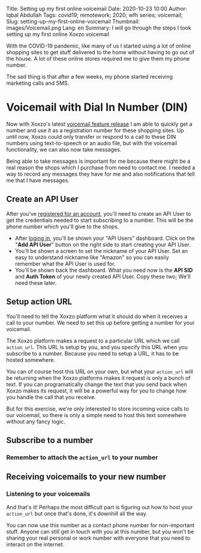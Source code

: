 Title: Setting up my first online voicemail
Date: 2020-10-23 10:00
Author: Iqbal Abdullah
Tags: covid19; remotework; 2020; wfh series; voicemail;
Slug: setting-up-my-first-online-voicemail
Thumbnail: images/Voicemail.png
Lang: en
Summary: I will go through the steps I took setting up my first online Xoxzo voicemail

With the COVID-19 pandemic, like many of us I started using a lot of online
shopping sites to get stuff delivered to the home without having to go out of
the house. A lot of these online stores required me to give them my phone
number.

The sad thing is that after a few weeks, my phone started receiving marketing calls and
SMS.

# Voicemail with Dial In Number (DIN)

Now with Xoxzo's latest [voicemail feature release]({filename}/Announcements/2020-10-20-voicemail-release-en.md)
I am able to quickly get a number and use it as a registration number for these
shopping sites. Up until now, Xoxzo could only transfer or respond to a call to
these DIN numbers using text-to-speech or an audio file, but with the voicemail
functionality, we can also now take messages.

Being able to take messages is important for me because there might be a real
reason the shops which I purchase from need to contact me. I needed a way to record
any messages they have for me and also notifications that tell me that I have
messages.

## Create an API User

After you've [registered for an account](https://www.xoxzo.com/en/accounts/signup/), you'll need
to create an API User to get the credentials needed to start subscribing to a number. This will be the
phone number which you'll give to the shops.

- After [loging in](https://www.xoxzo.com/en/accounts/login/), you'll be shown your "API Users" dashboard. Click on
  the "**Add API User**" button on the right side to start creating your API User.
- You'll be shown a screen to set the nickname of your API User. Set an easy to
  understand nickname like "Amazon" so you can easily remember what the API User is used for.
- You'll be shown back the dashboard. What you need now is the **API SID** and **Auth Token** of your newly
  created API User. Copy these two; We'll need these later.

## Setup action URL

You'll need to tell the Xoxzo platform what it should do when it receives a call
to your number. We need to set this up before getting a number for your
voicemail.

The Xoxzo platform makes a request to a particular URL which we call
`action_url`. This URL is setup by you, and you specify this URL when you
subscribe to a number. Because you need to setup a URL, it has to be hosted
somewhere.

You can of course host this URL on your own, but what your `action_url` will be
returning when the Xoxzo platforms makes it request is only a bunch of text. If
you can programatically change the text that you send back when Xoxzo makes its
request, it will be a powerful way for you to change how you handle the call that you
receive.

But for this exercise, we're only interested to store incoming voice calls to
our voicemail, so there is only a simple need to host this text somewhere
without any fancy logic.


## Subscribe to a number


### Remember to attach the `action_url` to your number


## Receiving voicemails to your new number


### Listening to your voicemails


And that's it! Perhaps the most difficult part is figuring out how to host your
`action_url` but once that's done, it's downhill all the way.

You can now use this number as a contact phone number for non-important stuff.
Anyone can still get in touch with you at this number, but you won't be sharing
your real personal or work number with everyone that you need to interact on the
internet.



